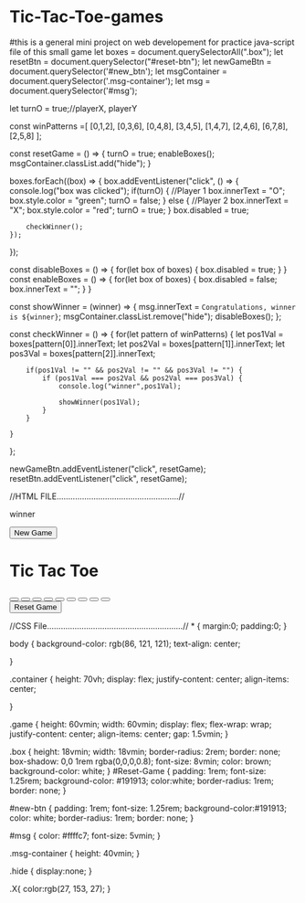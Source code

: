 # Tic-Tac-Toe-games
#this is a general mini project on web developement for practice
java-script file of this small game
let boxes = document.querySelectorAll(".box");
let resetBtn = document.querySelector("#reset-btn");
let newGameBtn = document.querySelector('#new_btn');
let msgContainer = document.querySelector('.msg-container');
let msg = document.querySelector('#msg');

let turnO = true;//playerX, playerY

const winPatterns =[
    [0,1,2],
    [0,3,6],
    [0,4,8],
    [3,4,5],
    [1,4,7],
    [2,4,6],
    [6,7,8],
    [2,5,8]
];

const resetGame = () => {
    turnO = true;
    enableBoxes();
    msgContainer.classList.add("hide");
}

boxes.forEach((box) => {
    box.addEventListener("click", () => {
        console.log("box was clicked");
        if(turnO) { //Player 1
            box.innerText = "O";
            box.style.color = "green";
            turnO = false;
        } else { //Player 2
            box.innerText = "X";
            box.style.color = "red";
            turnO = true;
        }
        box.disabled = true;

        checkWinner();
    });
});

const disableBoxes = () => {
    for(let box of boxes) {
        box.disabled = true;
    }
}
const enableBoxes = () => {
    for(let box of boxes) {
        box.disabled = false;
        box.innerText = "";
    }
}

const showWinner = (winner) => {
    msg.innerText = `Congratulations, winner is ${winner}`;
    msgContainer.classList.remove("hide");
    disableBoxes(); 
};

const checkWinner = () => {
    for(let pattern of winPatterns) {
        let pos1Val = boxes[pattern[0]].innerText;
        let pos2Val = boxes[pattern[1]].innerText;
        let pos3Val = boxes[pattern[2]].innerText;

        if(pos1Val != "" && pos2Val != "" && pos3Val != "") {
            if (pos1Val === pos2Val && pos2Val === pos3Val) {
                console.log("winner",pos1Val);

                showWinner(pos1Val);
            }
        }
    
    }

};

newGameBtn.addEventListener("click", resetGame);
resetBtn.addEventListener("click", resetGame);


//HTML FILE.....................................................//

<!DOCTYPE html>
<html lang="en">
<head>
    <meta charset="UTF-8">
    <meta name="viewport" content="width=device-width, initial-scale=1.0">
    <title>Tic-Tac-Toe Game</title>
    <link rel="stylesheet" href="styles.css">
</head>
<body>
    <div class="msg-container hide">
        <p id="msg">winner</p>
        <button id="new_btn">New Game</button>
    </div>
    <main>
        <h1>Tic Tac Toe</h1>
        <div class="container">
            <div class="game">
                <button class="box"></button>
                <button class="box"></button>
                <button class="box"></button>
                <button class="box"></button>
                <button class="box"></button>
                <button class="box"></button>
                <button class="box"></button>
                <button class="box"></button>
                <button class="box"></button>
            </div>
        </div>
        <button id="reset-btn">Reset Game</button>
    </main>
    <script src="app.js"></script>
</body>
</html>

//CSS File...........................................................//
\* {
    margin:0;
    padding:0;
}

body {
    background-color: rgb(86, 121, 121);
    text-align: center;

}

.container {
    height: 70vh;
    display: flex;
    justify-content: center;
    align-items: center;

}
    
.game {
    height: 60vmin;
    width: 60vmin;
    display: flex;
    flex-wrap: wrap;
    justify-content: center;
    align-items: center;
    gap: 1.5vmin;
}

.box {
    height: 18vmin;
    width: 18vmin;
    border-radius: 2rem;
    border: none;
    box-shadow: 0,0 1rem rgba(0,0,0,0.8);
    font-size: 8vmin;
    color: brown;
    background-color: white;
}
#Reset-Game {
    padding: 1rem;
    font-size: 1.25rem;
    background-color: #191913;
    color:white;
    border-radius: 1rem;
    border: none;
}

#new-btn {
    padding: 1rem;
    font-size: 1.25rem;
    background-color:#191913;
    color: white;
    border-radius: 1rem;
    border: none;
}

#msg {
    color: #ffffc7;
    font-size: 5vmin;
}

.msg-container {
    height: 40vmin;
}

.hide {
    display:none;
}

.X{
    color:rgb(27, 153, 27);
}

